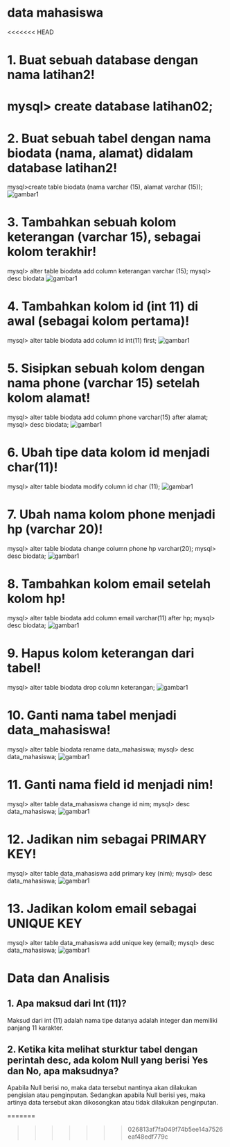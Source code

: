# data mahasiswa
<<<<<<< HEAD
 # 1. Buat sebuah database dengan nama latihan2!
mysql> create database latihan02;
=======
# 2. Buat sebuah tabel dengan nama biodata (nama, alamat) didalam database latihan2!

mysql>create table biodata (nama varchar (15), alamat varchar (15));
![gambar1](ss/ss1.PNG)

# 3. Tambahkan sebuah kolom keterangan (varchar 15), sebagai kolom terakhir!
mysql> alter table biodata add column keterangan varchar (15);
mysql> desc biodata
![gambar1](ss/ss2.PNG)

# 4. Tambahkan kolom id (int 11) di awal (sebagai kolom pertama)!
 mysql> alter table biodata add column id int(11) first;
 ![gambar1](ss/ss3.PNG)

# 5. Sisipkan sebuah kolom dengan nama phone (varchar 15) setelah kolom alamat!
mysql> alter table biodata add column phone varchar(15) after alamat;
mysql> desc biodata;
![gambar1](ss/ss4.PNG)

# 6. Ubah tipe data kolom id menjadi char(11)!
mysql> alter table biodata modify column id char (11);
![gambar1](ss/ss5.PNG)

# 7. Ubah nama kolom phone menjadi hp (varchar 20)!
mysql> alter table biodata change column phone hp varchar(20);
mysql> desc biodata;
![gambar1](ss/ss6.PNG)

# 8. Tambahkan kolom email setelah kolom hp!
mysql> alter table biodata add column email varchar(11) after hp;
mysql> desc biodata;
![gambar1](ss/ss7.PNG)

# 9. Hapus kolom keterangan dari tabel!
mysql> alter table biodata drop column keterangan;
![gambar1](ss/ss8.PNG)

# 10. Ganti nama tabel menjadi data_mahasiswa!
mysql> alter table biodata rename data_mahasiswa;
mysql> desc data_mahasiswa;
![gambar1](ss/ss9.PNG)

# 11. Ganti nama field id menjadi nim!
mysql> alter table data_mahasiswa change id nim;
mysql> desc data_mahasiswa;
![gambar1](ss/ss10.PNG)

# 12. Jadikan nim sebagai PRIMARY KEY!
mysql>  alter table data_mahasiswa add primary key (nim);
mysql> desc data_mahasiswa;
![gambar1](ss/ss11.PNG)

# 13. Jadikan kolom email sebagai UNIQUE KEY
mysql> alter table data_mahasiswa add unique key (email);
mysql> desc data_mahasiswa;
![gambar1](ss/ss12.PNG)

# 	Data dan Analisis 
## 1.	Apa maksud dari Int (11)?
Maksud dari int (11) adalah nama tipe datanya adalah integer dan memiliki panjang 11 karakter.
## 2.	Ketika kita melihat sturktur tabel dengan perintah desc, ada kolom Null yang berisi Yes dan No, apa maksudnya?
Apabila Null berisi no, maka data tersebut nantinya akan dilakukan pengisian atau penginputan. Sedangkan apabila Null berisi yes, maka artinya data tersebut akan dikosongkan atau tidak dilakukan penginputan.










=======



>>>>>>> 026813af7fa049f74b5ee14a7526eaf48edf779c

